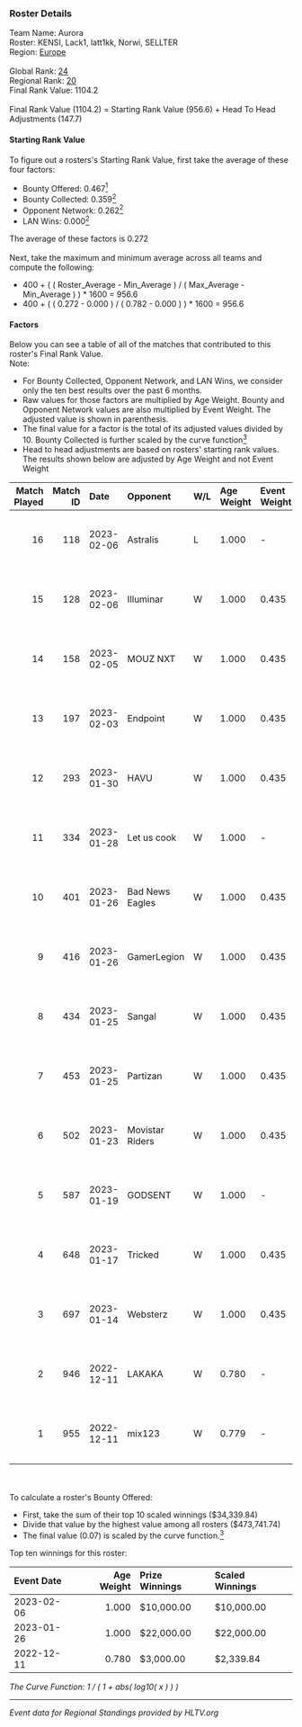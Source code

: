 ### Roster Details<br />
Team Name: Aurora<br />
Roster: KENSI, Lack1, latt1kk, Norwi, SELLTER<br />
Region: [Europe]( ../standings_europe.md)<br />
<br />
Global Rank: [24](../standings_global.md)<br />
Regional Rank: [20]( ../standings_europe.md)<br />
Final Rank Value:  1104.2<br />
<br />
Final Rank Value (1104.2) = Starting Rank Value (956.6) + Head To Head Adjustments (147.7)<br />

#### Starting Rank Value<br />
To figure out a rosters's Starting Rank Value, first take the average of these four factors:<br />
- Bounty Offered: 0.467[<sup>1</sup>](#table2)
- Bounty Collected: 0.359[<sup>2</sup>](#table1)
- Opponent Network: 0.262[<sup>2</sup>](#table1)
- LAN Wins: 0.000[<sup>2</sup>](#table1)

The average of these factors is 0.272<br />
<br />
Next, take the maximum and minimum average across all teams and compute the following:<br />
- 400 + ( ( Roster_Average - Min_Average ) / ( Max_Average - Min_Average ) ) * 1600 = 956.6
- 400 + ( ( 0.272 - 0.000 ) / ( 0.782 - 0.000 ) ) * 1600 = 956.6


#### Factors<br />
Below you can see a table of all of the matches that contributed to this roster's Final Rank Value.<br />
Note:<br />

- For Bounty Collected, Opponent Network, and LAN Wins, we consider only the ten best results over the past 6 months.
- Raw values for those factors are multiplied by Age Weight. Bounty and Opponent Network values are also multiplied by Event Weight. The adjusted value is shown in parenthesis.
- The final value for a factor is the total of its adjusted values divided by 10. Bounty Collected is further scaled by the curve function[<sup>3</sup>](#curveFunction)
- Head to head adjustments are based on rosters' starting rank values. The results shown below are adjusted by Age Weight and not Event Weight
<span id="table1"></span><br />


| Match Played | Match ID | Date       | Opponent        | W/L | Age Weight | Event Weight | Bounty Collected | Opponent Network | LAN Wins  | H2H Adj. | Roster                                   |
| -: | -: | :- | :- | :- | :- | :- | :- | :- | :- | -: | :- |
|           16 |      118 | 2023-02-06 | Astralis        | L   | 1.000      | -            | -                | -                | -         |    -6.94 | KENSI, Lack1, latt1kk, Norwi, SELLTER    |
|           15 |      128 | 2023-02-06 | Illuminar       | W   | 1.000      | 0.435        | 0.048 (0.021)    | 0.700 (0.304)    | 0 (0.000) |    12.67 | KENSI, Lack1, latt1kk, Norwi, SELLTER    |
|           14 |      158 | 2023-02-05 | MOUZ NXT        | W   | 1.000      | 0.435        | 0.015 (0.007)    | 0.537 (0.234)    | 0 (0.000) |     7.02 | KENSI, Lack1, latt1kk, Norwi, SELLTER    |
|           13 |      197 | 2023-02-03 | Endpoint        | W   | 1.000      | 0.435        | 0.033 (0.014)    | 0.641 (0.279)    | 0 (0.000) |    10.44 | KENSI, Lack1, latt1kk, Norwi, SELLTER    |
|           12 |      293 | 2023-01-30 | HAVU            | W   | 1.000      | 0.435        | 0.041 (0.018)    | 0.600 (0.261)    | 0 (0.000) |    13.79 | KENSI, Lack1, latt1kk, Norwi, SELLTER    |
|           11 |      334 | 2023-01-28 | Let us cook     | W   | 1.000      | -            | -                | -                | 0 (0.000) |     2.32 | KENSI, Lack1, latt1kk, Norwi, SELLTER    |
|           10 |      401 | 2023-01-26 | Bad News Eagles | W   | 1.000      | 0.435        | 0.066 (0.029)    | 0.375 (0.163)    | 0 (0.000) |    19.74 | KENSI, Lack1, latt1kk, Norwi, SELLTER    |
|            9 |      416 | 2023-01-26 | GamerLegion     | W   | 1.000      | 0.435        | 0.105 (0.046)    | 0.469 (0.204)    | 0 (0.000) |    20.73 | KENSI, Lack1, latt1kk, Norwi, SELLTER    |
|            8 |      434 | 2023-01-25 | Sangal          | W   | 1.000      | 0.435        | 0.017 (0.007)    | 0.684 (0.297)    | 0 (0.000) |    11.88 | KENSI, Lack1, latt1kk, Norwi, SELLTER    |
|            7 |      453 | 2023-01-25 | Partizan        | W   | 1.000      | 0.435        | -                | 0.653 (0.284)    | 0 (0.000) |    12.07 | KENSI, Lack1, latt1kk, Norwi, SELLTER    |
|            6 |      502 | 2023-01-23 | Movistar Riders | W   | 1.000      | 0.435        | 0.010 (0.004)    | -                | 0 (0.000) |     7.08 | KENSI, Lack1, latt1kk, Norwi, SELLTER    |
|            5 |      587 | 2023-01-19 | GODSENT         | W   | 1.000      | -            | -                | -                | -         |     8.68 | KENSI, Lack1, latt1kk, Norwi, SELLTER    |
|            4 |      648 | 2023-01-17 | Tricked         | W   | 1.000      | 0.435        | 0.034 (0.015)    | 0.954 (0.415)    | -         |    15.19 | KENSI, Lack1, latt1kk, Norwi, SELLTER    |
|            3 |      697 | 2023-01-14 | Websterz        | W   | 1.000      | 0.435        | 0.007 (0.003)    | 0.403 (0.175)    | -         |     9.78 | KENSI, Lack1, latt1kk, Norwi, SELLTER    |
|            2 |      946 | 2022-12-11 | LAKAKA          | W   | 0.780      | -            | -                | -                | -         |     2.17 | Get_Jeka, Lack1, latt1kk, Norwi, SELLTER |
|            1 |      955 | 2022-12-11 | mix123          | W   | 0.779      | -            | -                | -                | -         |     1.04 | Get_Jeka, Lack1, latt1kk, Norwi, SELLTER |

<br />
<span id="table2"></span><br />
To calculate a roster's Bounty Offered:<br />

- First, take the sum of their top 10 scaled winnings ($34,339.84)
- Divide that value by the highest value among all rosters ($473,741.74)
- The final value (0.07) is scaled by the curve function.[<sup>3</sup>](#curveFunction)

Top ten winnings for this roster:<br />

| Event Date | Age Weight | Prize Winnings | Scaled Winnings |
| :- | -: | :- | :- |
| 2023-02-06 |      1.000 | $10,000.00     | $10,000.00      |
| 2023-01-26 |      1.000 | $22,000.00     | $22,000.00      |
| 2022-12-11 |      0.780 | $3,000.00      | $2,339.84       |


<span id="curveFunction"></span>_The Curve Function: 1 / ( 1 + abs( log10( x ) ) )_<br />

---
_Event data for Regional Standings provided by HLTV.org_<br />

